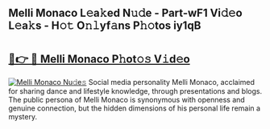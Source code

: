 ## Melli Monaco L𝚎a𝚔ed N𝚞𝚍e - Part-wF1 Vi𝚍𝚎o L𝚎a𝚔s - H𝚘𝚝 O𝚗𝚕yf𝚊ns P𝚑𝚘tos iy1qB

# <h2><a href="http://kf49ui.oniu.top/?m=Melli+Monaco">🔗👉 🔴 Melli Monaco P𝚑ot𝚘𝚜 V𝚒d𝚎o</a></h2>

[![Melli Monaco Nu𝚍e𝚜](https://i.imgur.com/0qMVB7G.gif)](http://kf49ui.oniu.top/?m=Melli+Monaco)
Social media personality Melli Monaco, acclaimed for sharing dance and lifestyle knowledge, through presentations and blogs. The public persona of Melli Monaco is synonymous with openness and genuine connection, but the hidden dimensions of his personal life remain a mystery.  
